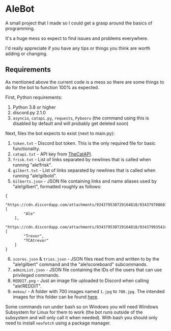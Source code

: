 # AleBot

A small project that I made so I could get a grasp around the basics of programming.

It's a huge mess so expect to find issues and problems everywhere.

I'd really appreciate if you have any tips or things you think are worth adding or changing.

## Requirements

As mentioned above the current code is a mess so there are some things to do for the bot to function 100% as expected.

First, Python requirements:

1. Python 3.8 or higher
2. discord.py 2.1.0
3. `asyncio`, `catapi.py`, `requests`, `Pybooru` (the command using this is disabled by default and will probably get deleted soon)

Next, files the bot expects to exist (next to main.py):

1. `token.txt` - Discord bot token. This is the only required file for basic functionality.
2. `catapi.txt` - API key from [TheCatAPI](https://thecatapi.com/).
3. `frisk.txt` - List of links separated by newlines that is called when running "ale!frisk".
4. `gilbert.txt` - List of links separated by newlines that is called when running "ale!gilbold".
5. `Gilberts.json` - JSON file containing links and name aliases used by "ale!gilbert", formatted roughly as follows:
```
{
    "https://cdn.discordapp.com/attachments/934379530729164810/934379708601237534/Ale.png": [
        "Ale"
    ],
    "https://cdn.discordapp.com/attachments/934379530729164810/934379935424974918/Trevor.png": [
        "Trevor",
        "TCAtrevor"
    ]
}
```
6. `scores.json` & `tries.json` - JSON files read from and written to by the "ale!gilbert" command and the "ale!scoreboard" subcommands.
9. `adminList.json` - JSON file containing the IDs of the users that can use privileged commands.
7. `REDDIT.png` - Just an image file uploaded to Discord when calling "ale!REDDIT".
8. `mokou/` - A folder with 700 images named `1.jpg` to `700.jpg`. The intended images for this folder can be found [here](https://twitter.com/jokanhiyou/status/1556186890428039168).

Some commands run under bash so on Windows you will need Windows Subsystem for Linux for them to work (the bot runs outside of the subsystem and will only call it when needed). With bash you should only need to install `neofetch` using a package manager.
